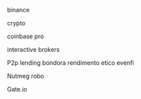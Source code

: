 binance

crypto

coinbase pro

interactive brokers

P2p lending bondora rendimento etico evenfi

Nutmeg robo

Gate.io